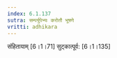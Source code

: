 ```yaml
---
index: 6.1.137
sutra: सम्पर्युपेभ्यः करोतौ भूषणे
vritti: adhikara
---
```


 संहितायाम् [6।1।71]  सुट्कात्पूर्व: [6।1।135] 